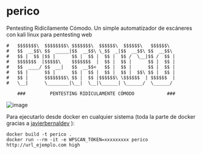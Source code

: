 # perico
Pentesting Ridícilamente Cómodo. Un simple automatizador de escáneres con kali linux para pentesting web
```
#   $$$$$$$\  $$$$$$$$\ $$$$$$$\  $$$$$$\  $$$$$$\   $$$$$$\  
#   $$  __$$\ $$  _____|$$  __$$\ \_$$  _|$$  __$$\ $$  __$$\ 
#   $$ |  $$ |$$ |      $$ |  $$ |  $$ |  $$ /  \__|$$ /  $$ |
#   $$$$$$$  |$$$$$\    $$$$$$$  |  $$ |  $$ |      $$ |  $$ |
#   $$  ____/ $$  __|   $$  __$$<   $$ |  $$ |      $$ |  $$ |
#   $$ |      $$ |      $$ |  $$ |  $$ |  $$ |  $$\ $$ |  $$ |
#   $$ |      $$$$$$$$\ $$ |  $$ |$$$$$$\ \$$$$$$  | $$$$$$  |
#   \__|      \________|\__|  \__|\______| \______/  \______/ 

    ###         PENTESTING RIDÍCULAMENTE CÓMODO            ###
```

![image](https://github.com/joseaguardia/perico/assets/16305835/53799cc8-c60b-4e48-a3c1-2393e2964dc7)


Para ejecutarlo desde docker en cualquier sistema (toda la parte de docker gracias a [javierbernaldev](https://github.com/javierbernaldev) ):
```
docker build -t perico .
docker run --rm -it -e WPSCAN_TOKEN=xxxxxxxxx perico http://url_ejemplo.com high
```
